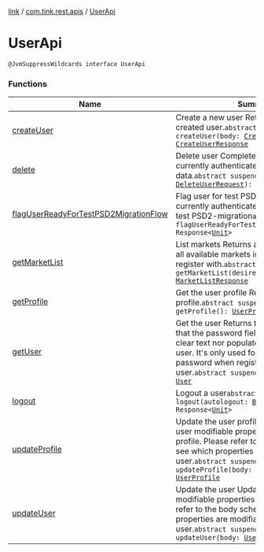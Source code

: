 [link](../../index.md) / [com.tink.rest.apis](../index.md) / [UserApi](./index.md)

# UserApi

`@JvmSuppressWildcards interface UserApi`

### Functions

| Name | Summary |
|---|---|
| [createUser](create-user.md) | Create a new user Returns the ID of the created user.`abstract suspend fun createUser(body: `[`CreateUserRequest`](../../com.tink.rest.models/-create-user-request/index.md)`): `[`CreateUserResponse`](../../com.tink.rest.models/-create-user-response/index.md) |
| [delete](delete.md) | Delete user Completely deletes the currently authenticated user and its data.`abstract suspend fun delete(body: `[`DeleteUserRequest`](../../com.tink.rest.models/-delete-user-request/index.md)`): Response<`[`Unit`](https://kotlinlang.org/api/latest/jvm/stdlib/kotlin/-unit/index.html)`>` |
| [flagUserReadyForTestPSD2MigrationFlow](flag-user-ready-for-test-p-s-d2-migration-flow.md) | Flag user for test PSD2-migration Flag the currently authenticated user as ready for test PSD2-migration`abstract suspend fun flagUserReadyForTestPSD2MigrationFlow(): Response<`[`Unit`](https://kotlinlang.org/api/latest/jvm/stdlib/kotlin/-unit/index.html)`>` |
| [getMarketList](get-market-list.md) | List markets Returns an object with a list of all available markets in which a user could register with.`abstract suspend fun getMarketList(desired: `[`String`](https://kotlinlang.org/api/latest/jvm/stdlib/kotlin/-string/index.html)`?): `[`MarketListResponse`](../../com.tink.rest.models/-market-list-response/index.md) |
| [getProfile](get-profile.md) | Get the user profile Returns the user profile.`abstract suspend fun getProfile(): `[`UserProfile`](../../com.tink.rest.models/-user-profile/index.md) |
| [getUser](get-user.md) | Get the user Returns the user object. Note that the password field is not stored in clear text nor populated when getting the user. It's only used for setting the password when registering a new user.`abstract suspend fun getUser(): `[`User`](../../com.tink.rest.models/-user/index.md) |
| [logout](logout.md) | Logout a user`abstract suspend fun logout(autologout: `[`Boolean`](https://kotlinlang.org/api/latest/jvm/stdlib/kotlin/-boolean/index.html)`?): Response<`[`Unit`](https://kotlinlang.org/api/latest/jvm/stdlib/kotlin/-unit/index.html)`>` |
| [updateProfile](update-profile.md) | Update the user profile Updates certain user modifiable properties of a user's profile. Please refer to the body schema to see which properties are modifiable by the user.`abstract suspend fun updateProfile(body: `[`UserProfile`](../../com.tink.rest.models/-user-profile/index.md)`): `[`UserProfile`](../../com.tink.rest.models/-user-profile/index.md) |
| [updateUser](update-user.md) | Update the user Updates certain user modifiable properties of a user. Please refer to the body schema to see which properties are modifiable by the user.`abstract suspend fun updateUser(body: `[`User`](../../com.tink.rest.models/-user/index.md)`): `[`User`](../../com.tink.rest.models/-user/index.md) |
